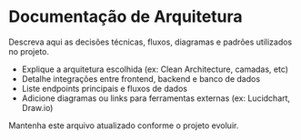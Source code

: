 # Documentação de Arquitetura

Descreva aqui as decisões técnicas, fluxos, diagramas e padrões utilizados no projeto.

- Explique a arquitetura escolhida (ex: Clean Architecture, camadas, etc)
- Detalhe integrações entre frontend, backend e banco de dados
- Liste endpoints principais e fluxos de dados
- Adicione diagramas ou links para ferramentas externas (ex: Lucidchart, Draw.io)

Mantenha este arquivo atualizado conforme o projeto evoluir.
